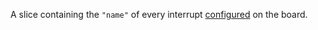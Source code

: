 A slice containing the `"name"` of every interrupt [configured](/operate/reference/components/board/#configuration) on the board.
